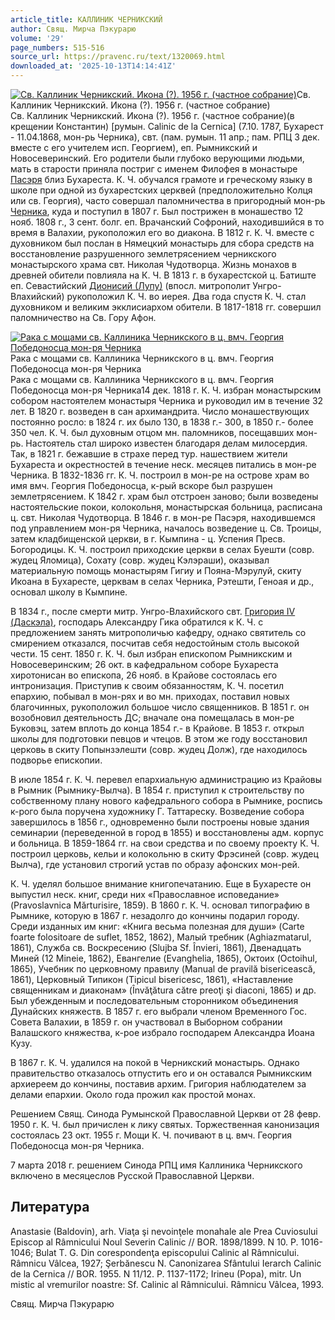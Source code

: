 ```yaml
---
article_title: КАЛЛИНИК ЧЕРНИКСКИЙ
author: Свящ. Мирча Пэкурарю
volume: '29'
page_numbers: 515-516
source_url: https://pravenc.ru/text/1320069.html
downloaded_at: '2025-10-13T14:14:41Z'
---
```


[![Св. Каллиник Черникский. Икона (?). 1956 г. (частное собрание)](https://pravenc.ru/data/2012/09/11/1233263919/i200.jpg "Кликните для увеличения картинки")](https://pravenc.ru/data/2012/09/11/1233263919/i400.jpg)Св. Каллиник Черникский. Икона (?). 1956 г. (частное собрание)  
Св. Каллиник Черникский. Икона (?). 1956 г. (частное собрание)(в крещении Константин) [румын. Calinic de la Cernica] (7.10. 1787, Бухарест - 11.04.1868, мон-рь Черника), свт. (пам. румын. 11 апр.; пам. РПЦ 3 дек. вместе с его учителем исп. Георгием), еп. Рымникский и Новосеверинский. Его родители были глубоко верующими людьми, мать в старости приняла постриг с именем Филофея в монастыре [Пасэря](https://pravenc.ru/text/Пасэря.html) близ Бухареста. К. Ч. обучался грамоте и греческому языку в школе при одной из бухарестских церквей (предположительно Колця или св. Георгия), часто совершал паломничества в пригородный мон-рь [Черника](https://pravenc.ru/text/Черника.html), куда и поступил в 1807 г. Был пострижен в монашество 12 нояб. 1808 г., 3 сент. болг. еп. Врачанский Софроний, находившийся в то время в Валахии, рукоположил его во диакона. В 1812 г. К. Ч. вместе с духовником был послан в Нямецкий монастырь для сбора средств на восстановление разрушенного землетрясением черникского монастырского храма свт. Николая Чудотворца. Жизнь монахов в древней обители повлияла на К. Ч. В 1813 г. в бухарестской ц. Батиште еп. Севастийский [Дионисий (Лупу)](<https://pravenc.ru/text/Дионисий (Лупу).html>) (впосл. митрополит Унгро-Влахийский) рукоположил К. Ч. во иерея. Два года спустя К. Ч. стал духовником и великим экклисиархом обители. В 1817-1818 гг. совершил паломничество на Св. Гору Афон.

[![Рака с мощами св. Каллиника Черникского в ц. вмч. Георгия Победоносца мон-ря Черника](https://pravenc.ru/data/2012/09/11/1233265610/i200.jpg "Кликните для увеличения картинки")](https://pravenc.ru/data/2012/09/11/1233265610/i400.jpg)Рака с мощами св. Каллиника Черникского в ц. вмч. Георгия Победоносца мон-ря Черника  
Рака с мощами св. Каллиника Черникского в ц. вмч. Георгия Победоносца мон-ря Черника14 дек. 1818 г. К. Ч. избран монастырским собором настоятелем монастыря Черника и руководил им в течение 32 лет. В 1820 г. возведен в сан архимандрита. Число монашествующих постоянно росло: в 1824 г. их было 130, в 1838 г.- 300, в 1850 г.- более 350 чел. К. Ч. был духовным отцом мн. паломников, посещавших мон-рь. Настоятель стал широко известен благодаря делам милосердия. Так, в 1821 г. бежавшие в страхе перед тур. нашествием жители Бухареста и окрестностей в течение неск. месяцев питались в мон-ре Черника. В 1832-1836 гг. К. Ч. построил в мон-ре на острове храм во имя вмч. Георгия Победоносца, к-рый вскоре был разрушен землетрясением. К 1842 г. храм был отстроен заново; были возведены настоятельские покои, колокольня, монастырская больница, расписана ц. свт. Николая Чудотворца. В 1846 г. в мон-ре Пасэря, находившемся под управлением мон-ря Черника, началось возведение ц. Св. Троицы, затем кладбищенской церкви, в г. Кымпина - ц. Успения Пресв. Богородицы. К. Ч. построил приходские церкви в селах Буешти (совр. жудец Яломица), Сохату (совр. жудец Кэлэраши), оказывал материальную помощь монастырям Гигиу и Пояна-Мэрулуй, скиту Икоана в Бухаресте, церквам в селах Черника, Рэтешти, Геноая и др., основал школу в Кымпине.

В 1834 г., после смерти митр. Унгро-Влахийского свт. [Григория IV (Даскэла)](<https://pravenc.ru/text/Григория IV (Даскэла).html>), господарь Александру Гика обратился к К. Ч. с предложением занять митрополичью кафедру, однако святитель со смирением отказался, посчитав себя недостойным столь высокой чести. 15 сент. 1850 г. К. Ч. был избран епископом Рымникским и Новосеверинским; 26 окт. в кафедральном соборе Бухареста хиротонисан во епископа, 26 нояб. в Крайове состоялась его интронизация. Приступив к своим обязанностям, К. Ч. посетил епархию, побывал в мон-рях и во мн. приходах, поставил новых благочинных, рукоположил большое число священников. В 1851 г. он возобновил деятельность ДС; вначале она помещалась в мон-ре Буковэц, затем вплоть до конца 1854 г.- в Крайове. В 1853 г. открыл школы для подготовки певцов и чтецов. В этом же году восстановил церковь в скиту Попынзэлешти (совр. жудец Долж), где находилось подворье епископии.

В июле 1854 г. К. Ч. перевел епархиальную администрацию из Крайовы в Рымник (Рымнику-Вылча). В 1854 г. приступил к строительству по собственному плану нового кафедрального собора в Рымнике, роспись к-рого была поручена художнику Г. Таттареску. Возведение собора завершилось в 1856 г., одновременно были построены новые здания семинарии (переведенной в город в 1855) и восстановлены адм. корпус и больница. В 1859-1864 гг. на свои средства и по своему проекту К. Ч. построил церковь, кельи и колокольню в скиту Фрэсиней (совр. жудец Вылча), где установил строгий устав по образу афонских мон-рей.

К. Ч. уделял большое внимание книгопечатанию. Еще в Бухаресте он выпустил неск. книг, среди них «Православное исповедание» (Pravoslavnica Mărturisire, 1859). В 1860 г. К. Ч. основал типографию в Рымнике, которую в 1867 г. незадолго до кончины подарил городу. Среди изданных им книг: «Книга весьма полезная для души» (Carte foarte folositoare de suflet, 1852, 1862), Малый требник (Aghiazmatarul, 1861), Служба св. Воскресению (Slujba Sf. Învieri, 1861), Двенадцать Миней (12 Mineie, 1862), Евангелие (Evanghelia, 1865), Октоих (Octoihul, 1865), Учебник по церковному правилу (Manual de pravilă bisericească, 1861), Церковный Типикон (Tipicul bisericesc, 1861), «Наставление священникам и диаконам» (Învăţătura către preoţi şi diaconi, 1865) и др. Был убежденным и последовательным сторонником объединения Дунайских княжеств. В 1857 г. его выбрали членом Временного Гос. Совета Валахии, в 1859 г. он участвовал в Выборном собрании Валашского княжества, к-рое избрало господарем Александра Иоана Кузу.

В 1867 г. К. Ч. удалился на покой в Черникский монастырь. Однако правительство отказалось отпустить его и он оставался Рымникским архиереем до кончины, поставив архим. Григория наблюдателем за делами епархии. Около года прожил как простой монах.

Решением Свящ. Синода Румынской Православной Церкви от 28 февр. 1950 г. К. Ч. был причислен к лику святых. Торжественная канонизация состоялась 23 окт. 1955 г. Мощи К. Ч. почивают в ц. вмч. Георгия Победоносца мон-ря Черника.

7 марта 2018 г. решением Синода РПЦ имя Каллиника Черникского включено в месяцеслов Русской Православной Церкви.

## Литература

Anastasie (Baldovin), arh. Viaţa şi nevoinţele monahale ale Prea Cuviosului Episcop al Râmnicului Noul Severin Calinic // BOR. 1898/1899. N 10. P. 1016-1046; Bulat T. G. Din corespondenţa episcopului Calinic al Râmnicului. Râmnicu Vâlcea, 1927; Şerbănescu N. Canonizarea Sfântului Ierarch Calinic de la Cernica // BOR. 1955. N 11/12. P. 1137-1172; Irineu (Popa), mitr. Un mistic al vremurilor noastre: Sf. Calinic al Râmnicului. Râmnicu Vâlcea, 1993.

Свящ. Мирча Пэкурарю
